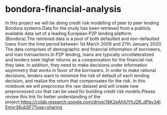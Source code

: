 # bondora-financial-analysis
In this project we will be doing credit risk modelling of peer to peer lending Bondora systems.Data for the study has been retrieved from a publicly available data set of a leading European P2P lending platform (Bondora).The retrieved data is a pool of both defaulted and non-defaulted loans from the time period between 1st March 2009 and 27th January 2020. The data comprises of demographic and financial information of borrowers, and loan transactions.In P2P lending, loans are typically uncollateralized and lenders seek higher returns as a compensation for the financial risk they take. In addition, they need to make decisions under information asymmetry that works in favor of the borrowers. In order to make rational decisions, lenders want to minimize the risk of default of each lending decision, and realize the return that compensates for the risk.
In this notebook we will preprocess the raw dataset and will create new preprocessed csv that can be used for building credit risk models.Please review this link for better understanding of the project:https://colab.research.google.com/drive/18K2eAhlUYhJ2R_dPbv34tEmvr36ubSF7?usp=sharing
